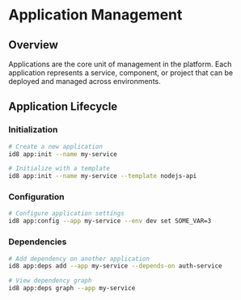 # Application Management

## Overview

Applications are the core unit of management in the platform. Each application
represents a service, component, or project that can be deployed and managed
across environments.

## Application Lifecycle

### Initialization

```bash
# Create a new application
id8 app:init --name my-service

# Initialize with a template
id8 app:init --name my-service --template nodejs-api
```

### Configuration

```bash
# Configure application settings
id8 app:config --app my-service --env dev set SOME_VAR=3
```

### Dependencies

```bash
# Add dependency on another application
id8 app:deps add --app my-service --depends-on auth-service

# View dependency graph
id8 app:deps graph --app my-service
```

